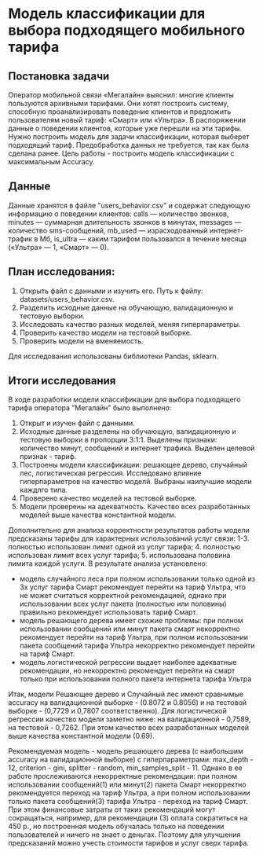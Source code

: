 # Модель классификации для выбора подходящего мобильного тарифа 

## Постановка задачи 

Оператор мобильной связи «Мегалайн» выяснил: многие клиенты пользуются архивными тарифами. Они хотят построить систему, способную проанализировать поведение клиентов и предложить пользователям новый тариф: «Смарт» или «Ультра».
В распоряжении данные о поведении клиентов, которые уже перешли на эти тарифы. Нужно построить модель для задачи классификации, которая выберет подходящий тариф. Предобработка данных не требуется, так как была сделана ранее.
Цель работы - построить модель классификации с максимальным Accuracy.

## Данные
Данные хранятся в файле "users_behavior.csv" и содержат следующую информацию о поведении клиентов:
сalls — количество звонков,
minutes — суммарная длительность звонков в минутах,
messages — количество sms-сообщений,
mb_used — израсходованный интернет-трафик в Мб,
is_ultra — каким тарифом пользовался в течение месяца («Ультра» — 1, «Смарт» — 0).

## План исследования:

1. Открыть файл с данными и изучить его. Путь к файлу: datasets/users_behavior.csv. 
2. Разделить исходные данные на обучающую, валидационную и тестовую выборки.
3. Исследовать качество разных моделей, меняя гиперпараметры.
4. Проверить качество модели на тестовой выборке.
5. Проверить модели на вменяемость. 

Для исследования использованы библиотеки Pandas, sklearn.

## Итоги исследования 

В ходе разработки модели классификации для выбора подходящего тарифа оператора "Мегалайн" было выполнено: 
1. Открыт и изучен файл с данными.
2. Исходные данные разделены на обучающую, валидационную и тестовую выборки в пропорции 3:1:1. Выделены признаки: количество минут, сообщений и интернет трафика. Выделен целевой признак - тариф.
3. Построены модели классификации: решающее дерево, случайный лес, логистическая регрессия. Исследовано влияние гиперпараметров на качество моделй. Выбраны наилучшие модели каждлго типа. 
4. Проверено качество моделей на тестовой выборке. 
5. Модели проверены на адекватность. Качество всех разработанных моделей выше качества константной модели.

Дополнительно для анализа корректности результатов работы модели предсказаны тарифы для характерных использований услуг связи: 
1-3. полностью использован лимит одной из услуг тарифа; 4. полностью использован лимит всех услуг тарифа; 5. использована половина лимита каждой услуги.
В результате анализа установлено: 
- модель случайного леса при полном использовании только одной из 3х услуг тарифа Смарт рекомендует перейти на тариф Ультра, что не может считаться корректной рекомендацией, однако при использовании всех услуг пакета (полностью или половины) правильно рекомендует использовать тариф Смарт.
- модель решающего дерева имеет схожие проблемы: при полном использовании сообщений или минут пакета смарт некорректно рекомендует перейти на тариф Ультра, при полном использовании пакета сообщений тарифа Ультра некорректно рекомендует перейти на тариф Смарт.
- модель логистической регрессии выдает наиболее адекватные рекомендации, но некорректно рекомендует перейти на смарт только при использовании полного  пакета интернета тарифа Ультра

Итак, модели Решающее дерево и Случайный лес имеют сравнимые accuracy на валидационной выборке - (0.8072 и 0.8056) и на тестовой выборке - (0,7729 и 0,7807 соответственно). Для логистической регрессии качество модели заметно ниже: на валидационной - 0,7589, на тестовой - 0,7262. При этом качество всех разработанных моделей выше качества константной модели (0.69).

Рекомендуемая модель - модель решающего дерева (с наибольшим accuracy на валидационной выборке) с гиперпараметрами: max_depth - 12, criterion - gini, splitter - random, min_samples_split - 11. Однако в ее работе прослеживаются некорректные рекомендации: при полном использовании сообщений(1) или минут(2) пакета Смарт некорректно рекомендуется переход на тариф Ультра, а при полном использовании только пакета сообщений(3) тарифа Ультра - переход на тариф Смарт. При этом финансовые затраты от таких рекомендаций могут сокращаться, например, для рекомендации (3) оплата сократиться на 450 р., но построенная модель обучалась только на поведении пользователей и ничего не знает о деньгах. Поэтому для улучшения предсказаний можно учесть стоимости тарифов и услуг сверх тарифа.
